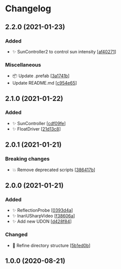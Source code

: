 # Changelog

<a name="2.2.0"></a>
## 2.2.0 (2021-01-23)

### Added

- ✨ SunController2 to control sun intensity [[af40271](https://github.com/esnya/VRPG_UDON/commit/af4027181764a0e8e9d870af7e80d87d909a4f96)]

### Miscellaneous

- 📦 Update .prefab [[3a1741b](https://github.com/esnya/VRPG_UDON/commit/3a1741bf67772d71f7d035892f97fb04825ea6e4)]
-  Update README.md [[c954e65](https://github.com/esnya/VRPG_UDON/commit/c954e658ced2150dc933dd465ddc0797f1e9a3e8)]


<a name="2.1.0"></a>
## 2.1.0 (2021-01-22)

### Added

- ✨ SunController [[cdf09fe](https://github.com/esnya/VRPG_UDON/commit/cdf09fe91935f45aa3f5e4fdf5eac7cfcab717a3)]
- ✨ FloatDriver [[21d13c8](https://github.com/esnya/VRPG_UDON/commit/21d13c85cbae55b758f04e878250c4f01501fc13)]


<a name="2.0.1"></a>
## 2.0.1 (2021-01-21)

### Breaking changes

- 💥 Remove deprecated scripts [[386417b](https://github.com/esnya/EsnyaTinyUdonHome/commit/386417ba65fc9b5ff4c16e25c5fb58f4e53bc7ff)]


<a name="2.0.0"></a>
## 2.0.0 (2021-01-21)

### Added

- ✨ ReflectionProbe [[0393d4a](https://github.com/esnya/EsnyaTinyUdonHome/commit/0393d4af57f117c8f548ffbcd33cfa3542a60d5a)]
- ✨ InariUSharpVideo [[f38606a](https://github.com/esnya/EsnyaTinyUdonHome/commit/f38606ad2936489c3af5a5995e661fb9b694c4f1)]
- ✨ Add new UDON [[d428f84](https://github.com/esnya/EsnyaTinyUdonHome/commit/d428f84208e5a607287ffc969cbdda1804c15f61)]

### Changed

- 🚚 Refine directory structure [[5b1ed0b](https://github.com/esnya/EsnyaTinyUdonHome/commit/5b1ed0bb6eac3fd6e514aed7b51da097ecfcecc3)]


<a name="1.0.0"></a>
## 1.0.0 (2020-08-21)
